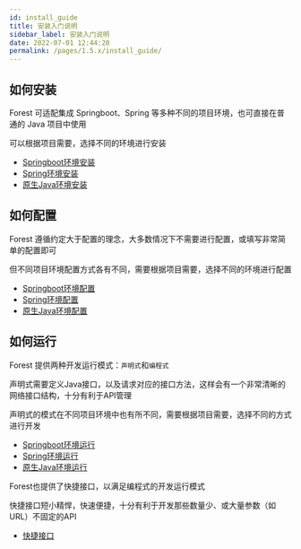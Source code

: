 ```yaml
---
id: install_guide
title: 安装入门说明
sidebar_label: 安装入门说明
date: 2022-07-01 12:44:20
permalink: /pages/1.5.x/install_guide/
---
```



## 如何安装

Forest 可适配集成 Springboot、Spring 等多种不同的项目环境，也可直接在普通的 Java 项目中使用

可以根据项目需要，选择不同的环境进行安装

- [Springboot环境安装](/pages/spring_boot_install/)
- [Spring环境安装](/pages/spring_install/)
- [原生Java环境安装](/pages/java_install/)

## 如何配置

Forest 遵循约定大于配置的理念，大多数情况下不需要进行配置，或填写非常简单的配置即可

但不同项目环境配置方式各有不同，需要根据项目需要，选择不同的环境进行配置

- [Springboot环境配置](/pages/spring_boot_install/)
- [Spring环境配置](/pages/spring_config/)
- [原生Java环境配置](/pages/java_config/)

## 如何运行

Forest 提供两种开发运行模式：`声明式`和`编程式`

声明式需要定义Java接口，以及请求对应的接口方法，这样会有一个非常清晰的网络接口结构，十分有利于API管理

声明式的模式在不同项目环境中也有所不同，需要根据项目需要，选择不同的方式进行开发

- [Springboot环境运行](/pages/spring_boot_usage/)
- [Spring环境运行](/pages/spring_usage/)
- [原生Java环境运行](/pages/java_usage/)

Forest也提供了快捷接口，以满足编程式的开发运行模式

快捷接口短小精悍，快速便捷，十分有利于开发那些数量少、或大量参数（如URL）不固定的API

- [快捷接口](/pages/param_api/)


